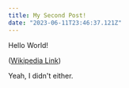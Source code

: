 ```yaml
---
title: My Second Post!
date: "2023-06-11T23:46:37.121Z"
---
```


Hello World!

([Wikipedia Link](https://en.wikipedia.org/wiki/Salted_duck_egg))

Yeah, I didn't either.
